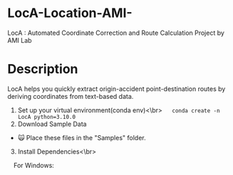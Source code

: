 # LocA-Location-AMI-
LocA : Automated Coordinate Correction and Route Calculation Project by AMI Lab


# Description
LocA helps you quickly extract origin-accident point-destination routes by deriving coordinates from text-based data.

1. Set up your virtual environment(conda env)<\br>
&emsp; `conda create -n LocA python=3.10.0`
2. Download Sample Data
- :scream_cat: Place these files in the "Samples" folder.

3. Install Dependencies<\br>

&emsp;For Windows: 
```

```
